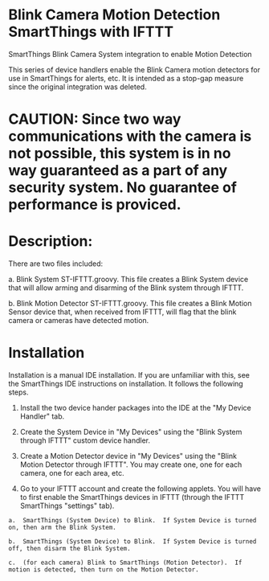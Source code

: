 # Blink Camera Motion Detection SmartThings with IFTTT
SmartThings Blink Camera System integration to enable Motion Detection

This series of device handlers enable the Blink Camera motion detectors for use in SmartThings for alerts, etc.  It is intended as a stop-gap measure since the original integration was deleted.  

# CAUTION:  Since two way communications with the camera is not possible, this system is in no way guaranteed as a part of any security system.  No guarantee of performance is proviced.

# Description:

There are two files included:

  a.  Blink System ST-IFTTT.groovy.  This file creates a Blink System device that will allow arming and disarming of the Blink system through IFTTT.
  
  b.  Blink Motion Detector ST-IFTTT.groovy.  This file creates a Blink Motion Sensor device that, when received from IFTTT, will flag that the blink camera or cameras have detected motion.

# Installation

Installation is a manual IDE installation.  If you are unfamiliar with this, see the SmartThings IDE instructions on installation.  It follows the following steps.

  1.  Install the two device hander packages into the IDE at the "My Device Handler" tab.
  
  2.  Create the System Device in "My Devices" using the "Blink System through IFTTT" custom device handler.
  
  3.  Create a Motion Detector device in "My Devices" using the "Blink Motion Detector through IFTTT".  You may create one, one for each camera, one for each area, etc.
  
  4.  Go to your IFTTT account and create the following applets.  You will have to first enable the SmartThings devices in IFTTT (through the IFTTT SmartThings "settings" tab).
  
    a.  SmartThings (System Device) to Blink.  If System Device is turned on, then arm the Blink System.
    
    b.  SmartThings (System Device) to Blink.  If System Device is turned off, then disarm the Blink System.
    
    c.  (for each camera) Blink to SmartThings (Motion Detector).  If motion is detected, then turn on the Motion Detector.
